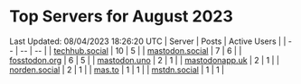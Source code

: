 # Top Servers for August 2023
Last Updated: 08/04/2023 18:26:20 UTC
| Server | Posts | Active Users |
| -- | -- | -- |
| [techhub.social](https://techhub.social/tags/PowerShell) | 10 | 5 |
| [mastodon.social](https://mastodon.social/tags/PowerShell) | 7 | 6 |
| [fosstodon.org](https://fosstodon.org/tags/PowerShell) | 6 | 5 |
| [mastodon.uno](https://mastodon.uno/tags/PowerShell) | 2 | 1 |
| [mastodonapp.uk](https://mastodonapp.uk/tags/PowerShell) | 2 | 1 |
| [norden.social](https://norden.social/tags/PowerShell) | 2 | 1 |
| [mas.to](https://mas.to/tags/PowerShell) | 1 | 1 |
| [mstdn.social](https://mstdn.social/tags/PowerShell) | 1 | 1 |
